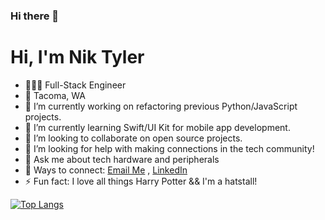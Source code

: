 ### Hi there 👋

<!--
**nikblvck/nikblvck** is a ✨ _special_ ✨ repository because its `README.md` (this file) appears on your GitHub profile.

Here are some ideas to get you started:

- 🔭 I’m currently working on ...
- 🌱 I’m currently learning ...
- 👯 I’m looking to collaborate on ...
- 🤔 I’m looking for help with ...
- 💬 Ask me about ...
- 📫 How to reach me: ...
- 😄 Pronouns: ...
- ⚡ Fun fact: ...
-->
# Hi, I'm Nik Tyler 

- 👩🏾‍💻 Full-Stack Engineer
- 📍 Tacoma, WA 
- 🔭 I’m currently working on refactoring previous Python/JavaScript projects. 
- 🌱 I’m currently learning Swift/UI Kit for mobile app development.
- 👯 I’m looking to collaborate on open source projects. 
- 🤔 I’m looking for help with making connections in the tech community! 
- 💬 Ask me about tech hardware and peripherals 
- 🔗 Ways to connect:  [Email Me](mailto:bigtechnik@icloud.com) , [LinkedIn](https://www.linkedin.com/in/niktyler)
- ⚡ Fun fact: I love all things Harry Potter && I'm a hatstall! 

[![Top Langs](https://github-readme-stats.vercel.app/api/top-langs/?username=nikblvck&layout=compact&show_icons=true)](https://github.com/nikblvck/github-readme-stats)

